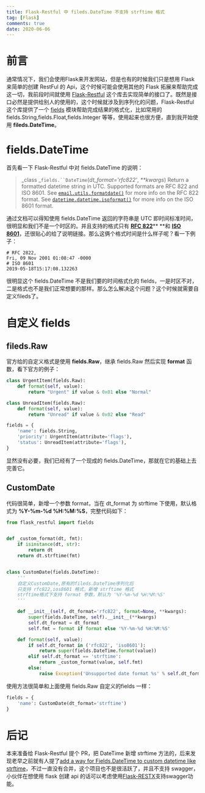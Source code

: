 ```yaml
---
title: Flask-Restful 中 fileds.DateTime 不支持 strftime 格式
tag: [Flask]
comments: true
date: 2020-06-06
---
```




# 前言
通常情况下，我们会使用Flask来开发网站，但是也有的时候我们只是想用 Flask 来简单的创建 RestFul 的 Api，这个时候可能会使用其他的 Flask 拓展来帮助完成这一切，我前段时间就使用 [Flask-Restful](https://github.com/flask-restful/flask-restful) 这个库去实现简单的接口了。既然是接口必然是提供给别人的使用的，这个时候就涉及到序列化的问题，Flask-Restful 这个库提供了一个 [fields](https://flask-restful.readthedocs.io/en/latest/api.html#module-fields) 模块帮助完成结果的格式化，比如常用的 fields.String,fields.Float,fields.Integer 等等，使用起来也很方便，直到我开始使用 **fileds.DateTime**。


# fields.DateTime
首先看一下 Flask-Restful 中对 fields.DateTime 的说明：
> _class _`fields.``DateTime`(_dt_format='rfc822'_, _**kwargs_)
> Return a formatted datetime string in UTC. Supported formats are RFC 822 and ISO 8601.
> See [`email.utils.formatdate()`](https://docs.python.org/3/library/email.utils.html#email.utils.formatdate) for more info on the RFC 822 format.
> See [`datetime.datetime.isoformat()`](https://docs.python.org/3/library/datetime.html#datetime.datetime.isoformat) for more info on the ISO 8601 format.

通过文档可以得知使用 fields.DateTime 返回的字符串是 UTC 即时间标准时间，很明显和我们不是一个时区的。并且支持的格式只有 [**RFC 822**](https://baike.baidu.com/item/RFC%20822/1468155?fr=aladdin)** **和 **[ISO 8601](https://baike.baidu.com/item/ISO%208601/3910715?fr=aladdin)**，还很贴心的给了说明链接。那么这俩个格式时间是什么样子呢？看一下例子：
```
# RFC 2822,
Fri, 09 Nov 2001 01:08:47 -0000
# ISO 8601
2019-05-18T15:17:08.132263
```
很明显这个 fields.DateTime 不是我们要的时间格式化的 fields，一是时区不对，二是格式也不是我们正常想要的那样。那么怎么解决这个问题？这个时候就需要自定义fileds了。


# 自定义 fields
## fileds.Raw 
官方给的自定义格式是使用 **fields.Raw**，继承 fields.Raw 然后实现 **format** 函数，看下官方的例子：
```python
class UrgentItem(fields.Raw):
    def format(self, value):
        return "Urgent" if value & 0x01 else "Normal"

class UnreadItem(fields.Raw):
    def format(self, value):
        return "Unread" if value & 0x02 else "Read"

fields = {
    'name': fields.String,
    'priority': UrgentItem(attribute='flags'),
    'status': UnreadItem(attribute='flags'),
}
```
显然没有必要，我们已经有了一个现成的 fields.DateTime，那就在它的基础上去完善它。
## CustomDate
代码很简单，新增一个参数 format，当在 dt_format 为 strftime 下使用，默认格式为 **%Y-%m-%d %H:%M:%S**，完整代码如下：
```python
from flask_restful import fields


def _custom_format(dt, fmt):
    if isinstance(dt, str):
        return dt
    return dt.strftime(fmt)


class CustomDate(fields.DateTime):
    '''
    自定义CustomDate,原有的fileds.DateTime序列化后
    只支持 rfc822,ios8601 格式，新增 strftime 格式
    strftime格式下支持 format 参数，默认为 '%Y-%m-%d %H:%M:%S'
    '''

    def __init__(self, dt_format='rfc822', format=None, **kwargs):
        super(fields.DateTime, self).__init__(**kwargs)
        self.dt_format = dt_format
        self.fmt = format if format else '%Y-%m-%d %H:%M:%S'

    def format(self, value):
        if self.dt_format in ('rfc822', 'iso8601'):
            return super(fields.DateTime.format(value))
        elif self.dt_format == 'strftime':
            return _custom_format(value, self.fmt)
        else:
            raise Exception('Unsupported date format %s' % self.dt_format)
```
使用方法很简单和上面使用 fields.Raw 自定义的fields 一样：


```python
fields = {
    'name': CustomDate(dt_format='strftime')
}
```


# 后记
本来准备给 Flask-Restful 提个 PR，把 DateTime 新增 strftime 方法的，后来发现老早之前就有人提了[add a way for Fields.DateTime to custom datetime like strftime](https://github.com/flask-restful/flask-restful/pull/624)，不过一直没有合并，这个项目也不是很活跃了，并且不支持 swagger，小伙伴在想使用 flask 创建 api 的话可以考虑使用[Flask-RESTX](https://github.com/python-restx/flask-restx)支持swagger功能。